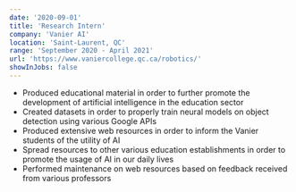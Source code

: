 ```yaml
---
date: '2020-09-01'
title: 'Research Intern'
company: 'Vanier AI'
location: 'Saint-Laurent, QC'
range: 'September 2020 - April 2021'
url: 'https://www.vaniercollege.qc.ca/robotics/'
showInJobs: false
---
```


- Produced educational material in order to further promote the development of artificial intelligence in the education sector
- Created datasets in order to properly train neural models on object detection using various Google APIs
- Produced extensive web resources in order to inform the Vanier students of the utility of AI
- Spread resources to other various education establishments in order to promote the usage of AI in our daily lives
- Performed maintenance on web resources based on feedback received from various professors
